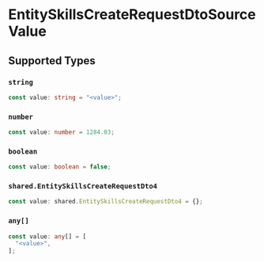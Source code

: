 # EntitySkillsCreateRequestDtoSourceValue


## Supported Types

### `string`

```typescript
const value: string = "<value>";
```

### `number`

```typescript
const value: number = 1284.03;
```

### `boolean`

```typescript
const value: boolean = false;
```

### `shared.EntitySkillsCreateRequestDto4`

```typescript
const value: shared.EntitySkillsCreateRequestDto4 = {};
```

### `any[]`

```typescript
const value: any[] = [
  "<value>",
];
```

